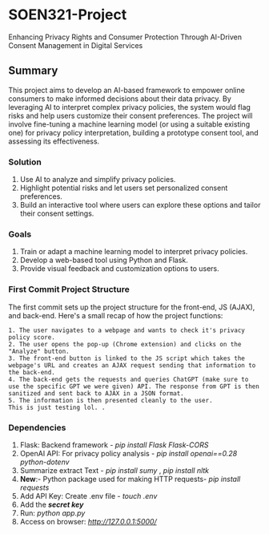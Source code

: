 # SOEN321-Project
Enhancing Privacy Rights and Consumer Protection Through AI-Driven Consent Management in Digital Services 

## Summary
This project aims to develop an AI-based framework to empower online consumers to make informed decisions about their data privacy. By leveraging AI to interpret complex privacy policies, the system would flag risks and help users customize their consent preferences. The project will involve fine-tuning a machine learning model (or using a suitable existing one) for privacy policy interpretation, building a prototype consent tool, and assessing its effectiveness. 

### Solution 
1. Use AI to analyze and simplify privacy policies.
2. Highlight potential risks and let users set personalized consent preferences.
3. Build an interactive tool where users can explore these options and tailor their consent settings.

### Goals
1. Train or adapt a machine learning model to interpret privacy policies.
2. Develop a web-based tool using Python and Flask.
3. Provide visual feedback and customization options to users.

### First Commit Project Structure
The first commit sets up the project structure for the front-end, JS (AJAX), and back-end. Here's a small recap of how the project functions:

	1. The user navigates to a webpage and wants to check it's privacy policy score.
	2. The user opens the pop-up (Chrome extension) and clicks on the "Analyze" button.
	3. The front-end button is linked to the JS script which takes the webpage's URL and creates an AJAX request sending that information to the back-end.
	4. The back-end gets the requests and queries ChatGPT (make sure to use the specific GPT we were given) API. The response from GPT is then sanitized and sent back to AJAX in a JSON format.
	5. The information is then presented cleanly to the user. 
	This is just testing lol. .


### Dependencies
1. Flask: Backend framework - _pip install Flask Flask-CORS_
2. OpenAI API: For privacy policy analysis - _pip install openai==0.28 python-dotenv_
3. Summarize extract Text - _pip install sumy_ , _pip install nltk_
4. **New**:- Python package used for making HTTP requests- _pip install requests_
5. Add API Key: Create .env file - _touch .env_
6. Add the _**secret key**_
7. Run: _python app.py_
8. Access on browser: _http://127.0.0.1:5000/_
